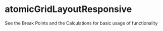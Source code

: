 # atomicGridLayoutResponsive

See the Break Points and the Calculations for basic usage of functionality
